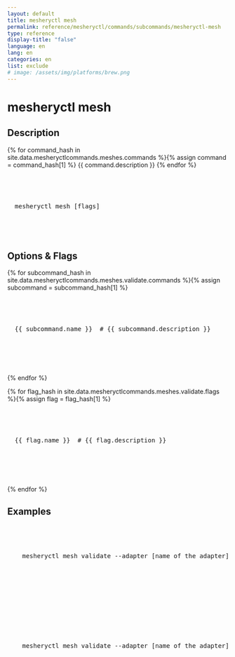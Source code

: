 ```yaml
---
layout: default
title: mesheryctl mesh
permalink: reference/mesheryctl/commands/subcommands/mesheryctl-mesh
type: reference
display-title: "false"
language: en
lang: en
categories: en
list: exclude
# image: /assets/img/platforms/brew.png
---
```


<!-- Copy this template to create individual doc pages for each mesheryctl commands -->

<!-- Name of the command -->
# mesheryctl mesh

<!-- Description of the command. Preferably a paragraph -->
## Description

{% for command_hash in site.data.mesheryctlcommands.meshes.commands %}{% assign command = command_hash[1] %}
    {{ command.description }}
{% endfor %}

<!-- Basic usage of the command -->
<pre class="codeblock-pre">
  <div class="codeblock">
    <div class="clipboardjs">
  mesheryctl mesh [flags] 
    </div>
  </div>
</pre>

<!-- Options/Flags available in this command -->
## Options & Flags

{% for subcommand_hash in site.data.mesheryctlcommands.meshes.validate.commands %}{% assign subcommand = subcommand_hash[1] %}
<pre class="codeblock-pre">
  <div class="codeblock">
    <div class="clipboardjs">
  {{ subcommand.name }}  # {{ subcommand.description }}
    </div>
  </div>
</pre>
<br/>
{% endfor %}

{% for flag_hash in site.data.mesheryctlcommands.meshes.validate.flags %}{% assign flag = flag_hash[1] %}
<pre class="codeblock-pre">
  <div class="codeblock">
    <div class="clipboardjs">
  {{ flag.name }}  # {{ flag.description }}
    </div>
  </div>
</pre>
<br/>
{% endfor %}

<!-- All possible example use cases of the command -->
## Examples


<pre class="codeblock-pre">
  <div class="codeblock">
    <div class="clipboardjs">
    mesheryctl mesh validate --adapter [name of the adapter] --tokenPath [path to token for authentication] --spec [specification to be used for conformance test] --namespace [namespace to be used]
    </div>
  </div>
 </pre>

<br/>

<pre class="codeblock-pre">
  <div class="codeblock">
    <div class="clipboardjs">
    mesheryctl mesh validate --adapter [name of the adapter] --tokenPath [path to token for authentication] --spec [specification to be used for conformance test]
    </div>
  </div>
 </pre>
